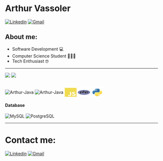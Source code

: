 # Arthur Vassoler

[![Linkedin](https://img.shields.io/badge/LinkedIn-blue?style=for-the-badge&logo=Linkedin)](https://www.linkedin.com/in/arthur-vassoler/)
[![Gmail](https://img.shields.io/badge/Gmail-D14836?style=for-the-badge&logo=gmail&logoColor=white)](mailto:heckvassoler77@gmail.com)

## About me:

- Software Development 💻
- Computer Science Student 🧑🏼‍💻
- Tech Enthusiast 🤓

----

 <img 
  src="https://github-readme-stats.vercel.app/api/top-langs/?username=Arthur-Vassoler&langs_count=10&layout=compact&theme=tokyonight"
  height="140em"
 />
 <img  
  src="https://github-readme-stats.vercel.app/api?username=Arthur-Vassoler&show_icons=true&theme=tokyonight&hide=stars,issues&custom_title=Git%20Status" 
  height="140em"
 />
 
 <div style="display: inline_block"><br>
  <img align="center" alt="Arthur-Java" height="55" width="55" src="https://cdn.jsdelivr.net/gh/devicons/devicon/icons/spring/spring-original-wordmark.svg" />
  <img align="center" alt="Arthur-Java" height="55" width="55" src="https://cdn.jsdelivr.net/gh/devicons/devicon/icons/java/java-original-wordmark.svg" />
  <img align="center" alt="Arthur-Js" height="30" width="40" src="https://raw.githubusercontent.com/devicons/devicon/master/icons/javascript/javascript-plain.svg">
  <img align="center" alt="Arthur-PHP" height="30" width="40" src="https://raw.githubusercontent.com/devicons/devicon/master/icons/php/php-original.svg">
  <img align="center" alt="Arthur-Python" height="30" width="40" src="https://raw.githubusercontent.com/devicons/devicon/master/icons/python/python-original.svg">
</div>

#### Database
![MySQL](https://img.shields.io/badge/mysql-%2300f.svg?style=for-the-badge&logo=mysql&logoColor=white)
![PostgreSQL](https://img.shields.io/badge/PostgreSQL-%234ea94b.svg?style=for-the-badge&logo=postgresql&logoColor=white)

----

# Contact me:

[![Linkedin](https://img.shields.io/badge/LinkedIn-blue?style=for-the-badge&logo=Linkedin)](https://www.linkedin.com/in/arthur-vassoler/)
[![Gmail](https://img.shields.io/badge/Gmail-D14836?style=for-the-badge&logo=gmail&logoColor=white)](mailto:heckvassoler77@gmail.com)

